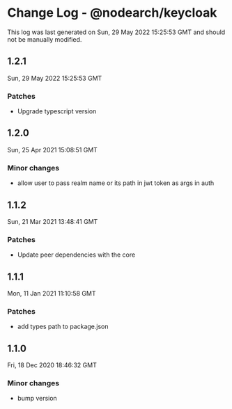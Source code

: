 # Change Log - @nodearch/keycloak

This log was last generated on Sun, 29 May 2022 15:25:53 GMT and should not be manually modified.

## 1.2.1
Sun, 29 May 2022 15:25:53 GMT

### Patches

- Upgrade typescript version

## 1.2.0
Sun, 25 Apr 2021 15:08:51 GMT

### Minor changes

- allow user to pass realm name or its path in jwt token as args in auth

## 1.1.2
Sun, 21 Mar 2021 13:48:41 GMT

### Patches

- Update peer dependencies with the core

## 1.1.1
Mon, 11 Jan 2021 11:10:58 GMT

### Patches

- add types path to package.json

## 1.1.0
Fri, 18 Dec 2020 18:46:32 GMT

### Minor changes

- bump version

